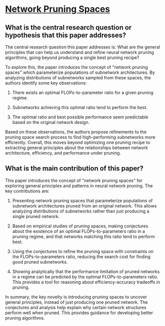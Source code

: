 # [Network Pruning Spaces](https://arxiv.org/abs/2304.09453v1)

## What is the central research question or hypothesis that this paper addresses?

 The central research question this paper addresses is: What are the general principles that can help us understand and refine neural network pruning algorithms, going beyond producing a single best pruning recipe?

To explore this, the paper introduces the concept of "network pruning spaces" which parameterize populations of subnetwork architectures. By analyzing distributions of subnetworks sampled from these spaces, the authors identify some key observations:

1) There exists an optimal FLOPs-to-parameter ratio for a given pruning regime. 

2) Subnetworks achieving this optimal ratio tend to perform the best.

3) The optimal ratio and best possible performance seem predictable based on the original network design. 

Based on these observations, the authors propose refinements to the pruning space search process to find high-performing subnetworks more efficiently. Overall, this moves beyond optimizing one pruning recipe to extracting general principles about the relationships between network architecture, efficiency, and performance under pruning.


## What is the main contribution of this paper?

 This paper introduces the concept of "network pruning spaces" for exploring general principles and patterns in neural network pruning. The key contributions are:

1. Presenting network pruning spaces that parameterize populations of subnetwork architectures pruned from an original network. This allows analyzing distributions of subnetworks rather than just producing a single pruned network. 

2. Based on empirical studies of pruning spaces, making conjectures about the existence of an optimal FLOPs-to-parameters ratio in a pruning regime, and that networks matching this ratio tend to perform best.

3. Using the conjectures to refine the pruning space with constraints on the FLOPs-to-parameters ratio, reducing the search cost for finding good pruned subnetworks.

4. Showing analytically that the performance limitation of pruned networks in a regime can be predicted by the optimal FLOPs-to-parameters ratio. This provides a tool for reasoning about efficiency-accuracy tradeoffs in pruning.

In summary, the key novelty is introducing pruning spaces to uncover general principles, instead of just producing one pruned network. The conjectures and analysis help explain why certain network structures perform well when pruned. This provides guidance for developing better pruning algorithms.
